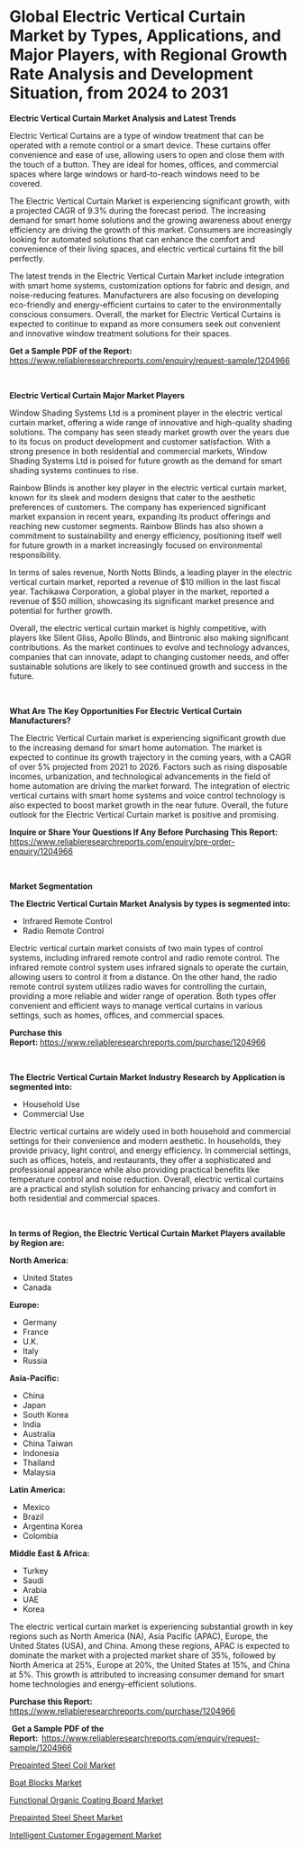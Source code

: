 <p><h1>Global Electric Vertical Curtain Market by Types, Applications, and Major Players, with Regional Growth Rate Analysis and Development Situation, from 2024 to 2031</h1></p><p><strong>Electric Vertical Curtain Market Analysis and Latest Trends</strong></p>
<p><p>Electric Vertical Curtains are a type of window treatment that can be operated with a remote control or a smart device. These curtains offer convenience and ease of use, allowing users to open and close them with the touch of a button. They are ideal for homes, offices, and commercial spaces where large windows or hard-to-reach windows need to be covered.</p><p>The Electric Vertical Curtain Market is experiencing significant growth, with a projected CAGR of 9.3% during the forecast period. The increasing demand for smart home solutions and the growing awareness about energy efficiency are driving the growth of this market. Consumers are increasingly looking for automated solutions that can enhance the comfort and convenience of their living spaces, and electric vertical curtains fit the bill perfectly.</p><p>The latest trends in the Electric Vertical Curtain Market include integration with smart home systems, customization options for fabric and design, and noise-reducing features. Manufacturers are also focusing on developing eco-friendly and energy-efficient curtains to cater to the environmentally conscious consumers. Overall, the market for Electric Vertical Curtains is expected to continue to expand as more consumers seek out convenient and innovative window treatment solutions for their spaces.</p></p>
<p><strong>Get a Sample PDF of the Report:&nbsp;</strong> <a href="https://www.reliableresearchreports.com/enquiry/request-sample/1204966">https://www.reliableresearchreports.com/enquiry/request-sample/1204966</a></p>
<p>&nbsp;</p>
<p><strong>Electric Vertical Curtain Major Market Players</strong></p>
<p><p>Window Shading Systems Ltd is a prominent player in the electric vertical curtain market, offering a wide range of innovative and high-quality shading solutions. The company has seen steady market growth over the years due to its focus on product development and customer satisfaction. With a strong presence in both residential and commercial markets, Window Shading Systems Ltd is poised for future growth as the demand for smart shading systems continues to rise.</p><p>Rainbow Blinds is another key player in the electric vertical curtain market, known for its sleek and modern designs that cater to the aesthetic preferences of customers. The company has experienced significant market expansion in recent years, expanding its product offerings and reaching new customer segments. Rainbow Blinds has also shown a commitment to sustainability and energy efficiency, positioning itself well for future growth in a market increasingly focused on environmental responsibility.</p><p>In terms of sales revenue, North Notts Blinds, a leading player in the electric vertical curtain market, reported a revenue of $10 million in the last fiscal year. Tachikawa Corporation, a global player in the market, reported a revenue of $50 million, showcasing its significant market presence and potential for further growth.</p><p>Overall, the electric vertical curtain market is highly competitive, with players like Silent Gliss, Apollo Blinds, and Bintronic also making significant contributions. As the market continues to evolve and technology advances, companies that can innovate, adapt to changing customer needs, and offer sustainable solutions are likely to see continued growth and success in the future.</p></p>
<p>&nbsp;</p>
<p><strong>What Are The Key Opportunities For Electric Vertical Curtain Manufacturers?</strong></p>
<p><p>The Electric Vertical Curtain market is experiencing significant growth due to the increasing demand for smart home automation. The market is expected to continue its growth trajectory in the coming years, with a CAGR of over 5% projected from 2021 to 2026. Factors such as rising disposable incomes, urbanization, and technological advancements in the field of home automation are driving the market forward. The integration of electric vertical curtains with smart home systems and voice control technology is also expected to boost market growth in the near future. Overall, the future outlook for the Electric Vertical Curtain market is positive and promising.</p></p>
<p><strong>Inquire or Share Your Questions If Any Before Purchasing This Report:</strong> <a href="https://www.reliableresearchreports.com/enquiry/pre-order-enquiry/1204966">https://www.reliableresearchreports.com/enquiry/pre-order-enquiry/1204966</a></p>
<p>&nbsp;</p>
<p><strong>Market Segmentation</strong></p>
<p><strong>The Electric Vertical Curtain Market Analysis by types is segmented into:</strong></p>
<p><ul><li>Infrared Remote Control</li><li>Radio Remote Control</li></ul></p>
<p><p>Electric vertical curtain market consists of two main types of control systems, including infrared remote control and radio remote control. The infrared remote control system uses infrared signals to operate the curtain, allowing users to control it from a distance. On the other hand, the radio remote control system utilizes radio waves for controlling the curtain, providing a more reliable and wider range of operation. Both types offer convenient and efficient ways to manage vertical curtains in various settings, such as homes, offices, and commercial spaces.</p></p>
<p><strong>Purchase this Report:&nbsp;</strong><a href="https://www.reliableresearchreports.com/purchase/1204966">https://www.reliableresearchreports.com/purchase/1204966</a></p>
<p>&nbsp;</p>
<p><strong>The Electric Vertical Curtain Market Industry Research by Application is segmented into:</strong></p>
<p><ul><li>Household Use</li><li>Commercial Use</li></ul></p>
<p><p>Electric vertical curtains are widely used in both household and commercial settings for their convenience and modern aesthetic. In households, they provide privacy, light control, and energy efficiency. In commercial settings, such as offices, hotels, and restaurants, they offer a sophisticated and professional appearance while also providing practical benefits like temperature control and noise reduction. Overall, electric vertical curtains are a practical and stylish solution for enhancing privacy and comfort in both residential and commercial spaces.</p></p>
<p>&nbsp;</p>
<p><strong>In terms of Region, the Electric Vertical Curtain Market Players available by Region are:</strong></p>
<p>
    <p> <strong> North America: </strong>
        <ul>
            <li>United States</li>
            <li>Canada</li>
        </ul>
        </p> 
    <p> <strong> Europe: </strong>
        <ul>
            <li>Germany</li>
            <li>France</li>
            <li>U.K.</li>
            <li>Italy</li>
            <li>Russia</li>
        </ul>
        </p> 
    <p> <strong> Asia-Pacific: </strong>
        <ul>
            <li>China</li>
            <li>Japan</li>
            <li>South Korea</li>
            <li>India</li>
            <li>Australia</li>
            <li>China Taiwan</li>
            <li>Indonesia</li>
            <li>Thailand</li>
            <li>Malaysia</li>
        </ul>
        </p> 
    <p> <strong> Latin America: </strong>
        <ul>
            <li>Mexico</li>
            <li>Brazil</li>
            <li>Argentina Korea</li>
            <li>Colombia</li>
        </ul>
        </p> 
    <p> <strong> Middle East & Africa: </strong>
        <ul>
            <li>Turkey</li>
            <li>Saudi</li>
            <li>Arabia</li>
            <li>UAE</li>
            <li>Korea</li>
        </ul>
    </p>
    </p>
<p><p>The electric vertical curtain market is experiencing substantial growth in key regions such as North America (NA), Asia Pacific (APAC), Europe, the United States (USA), and China. Among these regions, APAC is expected to dominate the market with a projected market share of 35%, followed by North America at 25%, Europe at 20%, the United States at 15%, and China at 5%. This growth is attributed to increasing consumer demand for smart home technologies and energy-efficient solutions.</p></p>
<p><strong>Purchase this Report: </strong><a href="https://www.reliableresearchreports.com/purchase/1204966">https://www.reliableresearchreports.com/purchase/1204966</a></p>
<p>&nbsp;<strong>Get a Sample PDF of the Report:&nbsp;&nbsp;</strong><a href="https://www.reliableresearchreports.com/enquiry/request-sample/1204966">https://www.reliableresearchreports.com/enquiry/request-sample/1204966</a></p>
<p><strong></strong></p>
<p><p><a href="https://github.com/lababdou/Market-Research-Report-List-2/blob/main/prepainted-steel-coil-market.md">Prepainted Steel Coil Market</a></p><p><a href="https://github.com/khansimonweber1lqujlwoz15d/Market-Research-Report-List-1/blob/main/boat-blocks-market.md">Boat Blocks Market</a></p><p><a href="https://github.com/derrinmiltonellis35gcl/Market-Research-Report-List-1/blob/main/functional-organic-coating-board-market.md">Functional Organic Coating Board Market</a></p><p><a href="https://github.com/Chiragrp22/Market-Research-Report-List-3/blob/main/prepainted-steel-sheet-market.md">Prepainted Steel Sheet Market</a></p><p><a href="https://github.com/Sherrillcrooksxa8i18ucf2m/Market-Research-Report-List-1/blob/main/intelligent-customer-engagement-market.md">Intelligent Customer Engagement Market</a></p></p>
